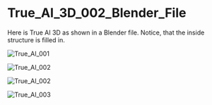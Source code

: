 # True_AI_3D_002_Blender_File
Here is True AI 3D as shown in a Blender file. Notice, that the inside structure is filled in.

![True_AI_001](https://pbs.twimg.com/media/GWJ1eGPXIAAZnzU?format=jpg&name=medium)

![True_AI_002](https://pbs.twimg.com/media/GWJ1VdAXsAAr1Ck?format=jpg&name=medium)

![True_AI_002](https://pbs.twimg.com/media/GWJ1eGPXIAAZnzU?format=jpg&name=medium)

![True_AI_003](https://pbs.twimg.com/media/GWJ1MAVWEAA2tKh?format=jpg&name=medium)

